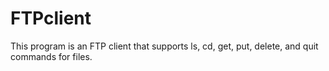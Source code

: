 # FTPclient
This program is an FTP client that supports ls, cd, get, put, delete, and quit commands for files.
